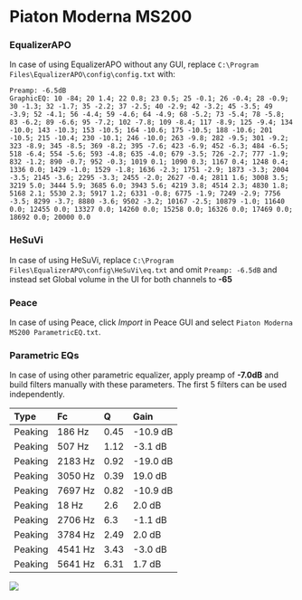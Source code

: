 # Piaton Moderna MS200

### EqualizerAPO
In case of using EqualizerAPO without any GUI, replace `C:\Program Files\EqualizerAPO\config\config.txt`
with:
```
Preamp: -6.5dB
GraphicEQ: 10 -84; 20 1.4; 22 0.8; 23 0.5; 25 -0.1; 26 -0.4; 28 -0.9; 30 -1.3; 32 -1.7; 35 -2.2; 37 -2.5; 40 -2.9; 42 -3.2; 45 -3.5; 49 -3.9; 52 -4.1; 56 -4.4; 59 -4.6; 64 -4.9; 68 -5.2; 73 -5.4; 78 -5.8; 83 -6.2; 89 -6.6; 95 -7.2; 102 -7.8; 109 -8.4; 117 -8.9; 125 -9.4; 134 -10.0; 143 -10.3; 153 -10.5; 164 -10.6; 175 -10.5; 188 -10.6; 201 -10.5; 215 -10.4; 230 -10.1; 246 -10.0; 263 -9.8; 282 -9.5; 301 -9.2; 323 -8.9; 345 -8.5; 369 -8.2; 395 -7.6; 423 -6.9; 452 -6.3; 484 -6.5; 518 -6.4; 554 -5.6; 593 -4.8; 635 -4.0; 679 -3.5; 726 -2.7; 777 -1.9; 832 -1.2; 890 -0.7; 952 -0.3; 1019 0.1; 1090 0.3; 1167 0.4; 1248 0.4; 1336 0.0; 1429 -1.0; 1529 -1.8; 1636 -2.3; 1751 -2.9; 1873 -3.3; 2004 -3.5; 2145 -3.6; 2295 -3.3; 2455 -2.0; 2627 -0.4; 2811 1.6; 3008 3.5; 3219 5.0; 3444 5.9; 3685 6.0; 3943 5.6; 4219 3.8; 4514 2.3; 4830 1.8; 5168 2.1; 5530 2.3; 5917 1.2; 6331 -0.8; 6775 -1.9; 7249 -2.9; 7756 -3.5; 8299 -3.7; 8880 -3.6; 9502 -3.2; 10167 -2.5; 10879 -1.0; 11640 0.0; 12455 0.0; 13327 0.0; 14260 0.0; 15258 0.0; 16326 0.0; 17469 0.0; 18692 0.0; 20000 0.0
```

### HeSuVi
In case of using HeSuVi, replace `C:\Program Files\EqualizerAPO\config\HeSuVi\eq.txt` and omit `Preamp:
-6.5dB` and instead set Global volume in the UI for both channels to **-65**

### Peace
In case of using Peace, click *Import* in Peace GUI and select `Piaton Moderna MS200 ParametricEQ.txt`.

### Parametric EQs
In case of using other parametric equalizer, apply preamp of **-7.0dB** and build filters manually with
these parameters. The first 5 filters can be used independently.

| Type    | Fc      |    Q | Gain     |
|:--------|:--------|:-----|:---------|
| Peaking | 186 Hz  | 0.45 | -10.9 dB |
| Peaking | 507 Hz  | 1.12 | -3.1 dB  |
| Peaking | 2183 Hz | 0.92 | -19.0 dB |
| Peaking | 3050 Hz | 0.39 | 19.0 dB  |
| Peaking | 7697 Hz | 0.82 | -10.9 dB |
| Peaking | 18 Hz   | 2.6  | 2.0 dB   |
| Peaking | 2706 Hz | 6.3  | -1.1 dB  |
| Peaking | 3784 Hz | 2.49 | 2.0 dB   |
| Peaking | 4541 Hz | 3.43 | -3.0 dB  |
| Peaking | 5641 Hz | 6.31 | 1.7 dB   |

![](https://raw.githubusercontent.com/jaakkopasanen/AutoEq/master/results/innerfidelity/sbaf-serious/Piaton%20Moderna%20MS200/Piaton%20Moderna%20MS200.png)